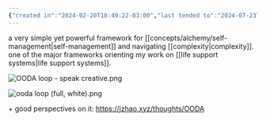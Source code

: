 ```yaml
---
{"created in":"2024-02-20T18:49:22-03:00","last tended to":"2024-07-23T01:51:10-03:00","tags":["framework","sensemaking","🌱"],"dg-publish":true,"notestage":["🌱"],"permalink":"/models-and-frameworks/design/ooda-loop/","dgPassFrontmatter":true,"created":"2024-02-20T18:49:22.179-03:00","updated":"2024-09-24T16:06:14.705-03:00"}
---
```


a very simple yet powerful framework for [[concepts/alchemy/self-management\|self-management]] and navigating [[complexity\|complexity]]. one of the major frameworks orienting my work on [[life support systems\|life support systems]].

![OODA loop - speak creative.png](/img/user/assets/OODA%20loop%20-%20speak%20creative.png)

![ooda loop (full, white).png](/img/user/assets/ooda%20loop%20(full,%20white).png)

\+ good perspectives on it: https://jzhao.xyz/thoughts/OODA